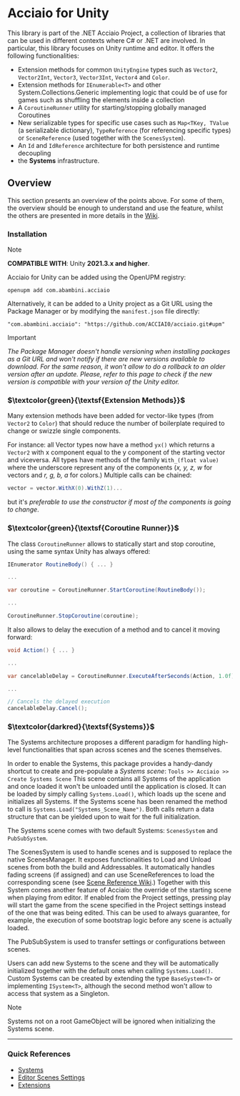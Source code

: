 # Acciaio for Unity

This library is part of the .NET Acciaio Project, a collection of libraries that can be used in different contexts where C# or .NET are involved. In particular, this library focuses on Unity runtime and editor.
It offers the following functionalities:
- Extension methods for common `UnityEngine` types such as `Vector2`, `Vector2Int`, `Vector3`, `Vector3Int`, `Vector4` and `Color`.
- Extension methods for `IEnumerable<T>` and other System.Collections.Generic implementing logic that could be of use for games such as shuffling the elements inside a collection
- A `CoroutineRunner` utility for starting/stopping globally managed Coroutines 
- New serializable types for specific use cases such as `Map<TKey, TValue` (a serializable dictionary), `TypeReference` (for referencing specific types) or `SceneReference` (used together with the `ScenesSystem`).
- An `Id` and `IdReference` architecture for both persistence and runtime decoupling
- the **Systems** infrastructure.

## Overview
This section presents an overview of the points above. For some of them, the overview should be enough to understand and use the feature, whilst the others are presented in more details in the [Wiki](../../wiki/Home).

### Installation

> [!NOTE]
> **COMPATIBLE WITH**: Unity **2021.3.x and higher**.

Acciaio for Unity can be added using the OpenUPM registry:
```
openupm add com.abambini.acciaio
```
Alternatively, it can be added to a Unity project as a Git URL using the Package Manager or by modifying the `manifest.json` file directly:
```
"com.abambini.acciaio": "https://github.com/ACCIAI0/acciaio.git#upm"
```
> [!IMPORTANT]
> *The Package Manager doesn't handle versioning when installing packages as a Git URL and won't notify if there are new versions available to download. For the same reason, it won't allow to do a rollback to an older version after an update. Please, refer to this page to check if the new version is compatible with your version of the Unity editor.*

### $\textcolor{green}{\textsf{Extension Methods}}$
Many extension methods have been added for vector-like types (from `Vector2` to `Color`) that should reduce the number of boilerplate required to change or swizzle single components. 

For instance: all Vector types now have a method `yx()` which returns a `Vector2` with x component equal to the y component of the starting vector and viceversa. All types have methods of the family `With_(float value)` where the underscore represent any of the components (*x, y, z, w* for vectors and *r, g, b, a* for colors.) Multiple calls can be chained: 
```C#
vector = vector.WithX(0).WithZ(1)...
```
but it's *preferable to use the constructor if most of the components is going to change*.

### $\textcolor{green}{\textsf{Coroutine Runner}}$
The class `CoroutineRunner` allows to statically start and stop coroutine, using the same syntax Unity has always offered:

```C#
IEnumerator RoutineBody() { ... }

...

var coroutine = CoroutineRunner.StartCoroutine(RoutineBody());

...

CoroutineRunner.StopCoroutine(coroutine);
```

It also allows to delay the execution of a method and to cancel it moving forward:

```C#
void Action() { ... }

...

var cancelableDelay = CoroutineRunner.ExecuteAfterSeconds(Action, 1.0f);

...

// Cancels the delayed execution
cancelableDelay.Cancel();
```

### $\textcolor{darkred}{\textsf{Systems}}$
The Systems architecture proposes a different paradigm for handling high-level functionalities that span across scenes and the scenes themselves. 

In order to enable the Systems, this package provides a handy-dandy shortcut to create and pre-populate a *Systems scene*: 
```Tools >> Acciaio >> Create Systems Scene```
This scene contains all Systems of the application and once loaded it won't be unloaded until the application is closed. It can be loaded by simply calling `Systems.Load()`, which loads up the scene and initializes all Systems. If the Systems scene has been renamed the method to call is `Systems.Load("Systems_Scene_Name")`. Both calls return a data structure that can be yielded upon to wait for the full initialization. 

The Systems scene comes with two default Systems: `ScenesSystem` and `PubSubSystem`. 

The ScenesSystem is used to handle scenes and is supposed to replace the native ScenesManager. It exposes functionalities to Load and Unload scenes from both the build and Addressables. It automatically handles fading screens (if assigned) and can use SceneReferences to load the corresponding scene (see [Scene Reference Wiki](../../wiki/SceneReference).) Together with this System comes another feature of Acciaio: the override of the starting scene when playing from editor. If enabled from the Project settings, pressing play will start the game from the scene specified in the Project settings instead of the one that was being edited. This can be used to always guarantee, for example, the execution of some bootstrap logic before any scene is actually loaded.

The PubSubSystem is used to transfer settings or configurations between scenes.

Users can add new Systems to the scene and they will be automatically initialized together with the default ones when calling `Systems.Load()`. Custom Systems can be created by extending the type `BaseSystem<T>` or implementing `ISystem<T>`, although the second method won't allow to access that system as a Singleton.

> [!NOTE]
> Systems not on a root GameObject will be ignored when initializing the Systems scene.
___
### Quick References

- [Systems](../../wiki/Systems)
- [Editor Scenes Settings](../../wiki/EditorScenesSettings)
- [Extensions](../../wiki/Extensions)
